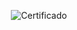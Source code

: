 <div align="center">

  ![Certificado](https://user-images.githubusercontent.com/86432393/211929767-0cb796c6-119e-46b0-8594-83a2059687be.png)

</div>